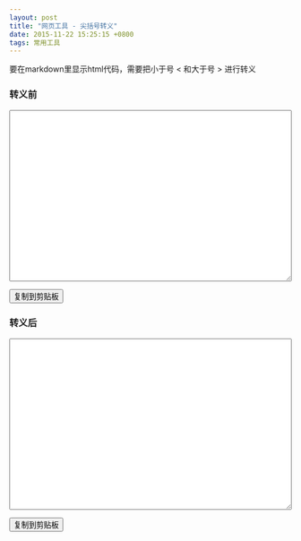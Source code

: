 ```yaml
---
layout: post
title: "网页工具 - 尖括号转义"
date: 2015-11-22 15:25:15 +0800
tags: 常用工具
---
```


要在markdown里显示html代码，需要把小于号 < 和大于号 > 进行转义

### 转义前
<textarea id="text_before" class="minput" style="width:100%" rows="20"></textarea>
<button class="btn btn-primary btn-lg pagebtn" id="copy_before" data-container="body" data-toggle="manual" data-placement="right" data-content="已复制">复制到剪贴板</button>

### 转义后

<textarea id="text_after" class="minput" style="width:100%" rows="20"></textarea>
<button class="btn btn-primary btn-lg pagebtn" id="copy_after" data-container="body" data-toggle="manual" data-placement="right" data-content="已复制">复制到剪贴板</button>

<script type="text/javascript" src="{{ '/assets/js/clipboard.min.js' | prepend: site.baseurl }}"></script>
<script type="text/javascript">
	$(function () {
	  $('[data-toggle="popover"]').popover()
	})

	$("#text_before").keyup(function(){
		var text = $("#text_before").val();
		var escaped_text = text.replace(/</g, '&lt;').replace(/>/g, '&gt;')
		$("#text_after").val(escaped_text)
	});
	
	$("#text_after").keyup(function(){
		var text = $("#text_after").val();
		var unescaped_text = text.replace(/&lt;/g, '<').replace(/&gt;/g, '>')
		$("#text_before").val(unescaped_text)
	});
	
	$("#copy_before").click(function(){
		var text = $("#text_before").val();
		clipboard.copy(text).then(function(){
			$('#copy_before').popover('show')
		  }, function(err){
		 });
	})
	
	$('#copy_before').on('shown.bs.popover', function() {
    	setTimeout(function() {
        	$('#copy_before').popover('hide');
    	}, 1000);
	});
	
	$("#copy_after").click(function(){
		var text = $("#text_after").val();
		clipboard.copy(text).then(function(){
			$('#copy_after').popover('show')
		  }, function(err){
		 });
	})
	
	$('#copy_after').on('shown.bs.popover', function() {
    	setTimeout(function() {
        	$('#copy_after').popover('hide');
    	}, 1000);
	});
</script>